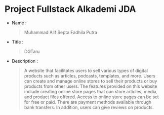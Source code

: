 # Project Fullstack Alkademi JDA

* Name :
  > Muhammad Alif Septa Fadhila Putra
* Title :
  > DGTaru
* Description :
  > A website that facilitates users to sell various types of digital products such as articles, podcasts, templates, and more. Users can create and manage online stores to sell their products or buy products from other users. The features provided on this website include   creating online store pages that can store articles, media, and product files offered. Access to online store pages can be set for free or paid. There are payment methods available through bank transfers. In addition, users can give reviews on products.
